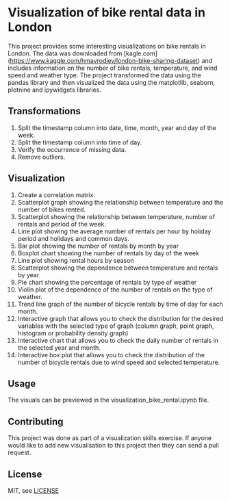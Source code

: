 # Visualization of bike rental data in London

This project provides some interesting visualizations on bike rentals in London. The data was downloaded from [kagle.com] (https://www.kaggle.com/hmavrodiev/london-bike-sharing-dataset) and includes information on the number of bike rentals, temperature, and wind speed and weather type.
The project transformed the data using the pandas library and then visualized the data using the matplotlib, seaborn, plotnine and ipywidgets libraries.

## Transformations
1. Split the timestamp column into date, time, month, year and day of the week.
2. Split the timestamp column into time of day.
3. Verify the occurrence of missing data.
4. Remove outliers.

## Visualization
1. Create a correlation matrix.
2. Scatterplot graph showing the relationship between temperature and the number of bikes rented.
3. Scatterplot showing the relationship between temperature, number of rentals and period of the week.
4. Line plot showing the average number of rentals per hour by holiday period and holidays and common days.
5. Bar plot showing the number of rentals by month by year
6. Boxplot chart showing the number of rentals by day of the week
7. Line plot showing rental hours by season
8. Scatterplot showing the dependence between temperature and rentals by year
9. Pie chart showing the percentage of rentals by type of weather
10. Violin plot of the dependence of the number of rentals on the type of weather.
11. Trend line graph of the number of bicycle rentals by time of day for each month.
12. Interactive graph that allows you to check the distribution for the desired variables with the selected type of graph (column graph, point graph, histogram or probability density graph)
13. Interactive chart that allows you to check the daily number of rentals in the selected year and month.
14. Interactive box plot that allows you to check the distribution of the number of bicycle rentals due to wind speed and selected temperature.

## Usage
The visuals can be previewed in the visualization_bike_rental.ipynb file. 

## Contributing
This project was done as part of a visualization skills exercise. If anyone would like to add new visualisation to this project then they can send a pull request.

## License
MIT, see [LICENSE](LICENSE)


